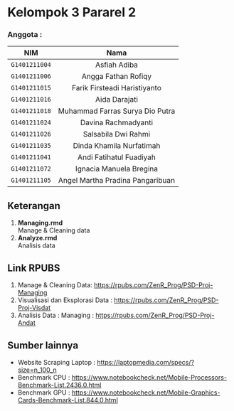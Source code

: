 # Kelompok 3 Pararel 2  
### Anggota :  
|    **NIM**   |              **Nama**             |
|:------------:|:---------------------------------:|
| `G1401211004`  |  Asfiah Adiba                     |
| `G1401211006`  |  Angga Fathan Rofiqy              |
| `G1401211015`  |  Farik Firsteadi Haristiyanto     |
| `G1401211016`  |  Aida Darajati                    |
| `G1401211018`  |  Muhammad Farras Surya Dio Putra  |
| `G1401211024`  |  Davina Rachmadyanti              |
| `G1401211026`  |  Salsabila Dwi Rahmi              |
| `G1401211035`  |  Dinda Khamila Nurfatimah         |
| `G1401211041`  |  Andi Fatihatul Fuadiyah          |
| `G1401211072`  |  Ignacia Manuela Bregina          |
| `G1401211105`  |  Angel Martha Pradina Pangaribuan |
## Keterangan  
1. **Managing.rmd**  
   Manage & Cleaning data
2. **Analyze.rmd**  
   Analisis data
  
## Link RPUBS  
1. Manage & Cleaning Data: https://rpubs.com/ZenR_Prog/PSD-Proj-Managing
2. Visualisasi dan Eksplorasi Data : https://rpubs.com/ZenR_Prog/PSD-Proj-Visdat
3. Analisis Data : Managing : https://rpubs.com/ZenR_Prog/PSD-Proj-Andat

## Sumber lainnya  
* Website Scraping Laptop : https://laptopmedia.com/specs/?size=n_100_n  
* Benchmark CPU : https://www.notebookcheck.net/Mobile-Processors-Benchmark-List.2436.0.html  
* Benchmark GPU : https://www.notebookcheck.net/Mobile-Graphics-Cards-Benchmark-List.844.0.html

